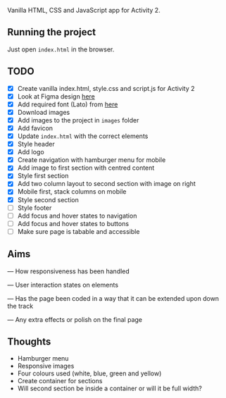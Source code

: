 Vanilla HTML, CSS and JavaScript app for Activity 2.

## Running the project

Just open `index.html` in the browser.

## TODO

- [x] Create vanilla index.html, style.css and script.js for Activity 2
- [x] Look at Figma design [here](https://www.figma.com/design/iQPrgytm6aAaivfU5p1Hzj/FED-Practical?node-id=0-1&node-type=canvas&t=KS258pfsqpfYjNIX-0)
- [x] Add required font (Lato) from [here](https://fonts.google.com/specimen/Lato)
- [x] Download images
- [x] Add images to the project in `images` folder
- [x] Add favicon
- [x] Update `index.html` with the correct elements
- [x] Style header
- [x] Add logo
- [x] Create navigation with hamburger menu for mobile
- [x] Add image to first section with centred content
- [x] Style first section
- [x] Add two column layout to second section with image on right
- [x] Mobile first, stack columns on mobile
- [x] Style second section
- [ ] Style footer
- [ ] Add focus and hover states to navigation
- [ ] Add focus and hover states to buttons
- [ ] Make sure page is tabable and accessible

## Aims

— How responsiveness has been handled

— User interaction states on elements

— Has the page been coded in a way that it can be extended upon
down the track

— Any extra effects or polish on the final page

## Thoughts

- Hamburger menu
- Responsive images
- Four colours used (white, blue, green and yellow)
- Create container for sections
- Will second section be inside a container or will it be full width?
